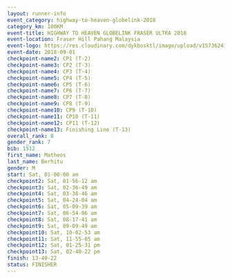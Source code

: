 ```yaml
---
layout: runner-info 
event_category: highway-to-heaven-globelink-2018 
category_km: 100KM 
event-title: HIGHWAY TO HEAVEN GLOBELINK FRASER ULTRA 2018 
event-location: Fraser Hill Pahang Malaysia 
event-logo: https://res.cloudinary.com/dykbosktl/image/upload/v1573624145/Logo/download_nnzjlh.png 
event-date: 2018-09-01 
checkpoint-name2: CP1 (T-2) 
checkpoint-name3: CP2 (T-3) 
checkpoint-name4: CP3 (T-4) 
checkpoint-name5: CP4 (T-5) 
checkpoint-name6: CP5 (T-6) 
checkpoint-name7: CP6 (T-7) 
checkpoint-name8: CP7 (T-8) 
checkpoint-name9: CP8 (T-9) 
checkpoint-name10: CP9 (T-10) 
checkpoint-name11: CP10 (T-11) 
checkpoint-name12: CP11 (T-12) 
checkpoint-name13: Finishing Line (T-13) 
overall_rank: 8
gender_rank: 7
bib: 1512
first_name: Matheos
last_name: Berhitu
gender: M
start: Sat, 01-00-00 am
checkpoint2: Sat, 01-56-12 am
checkpoint3: Sat, 02-36-49 am
checkpoint4: Sat, 03-38-46 am
checkpoint5: Sat, 04-24-04 am
checkpoint6: Sat, 05-09-39 am
checkpoint7: Sat, 06-54-06 am
checkpoint8: Sat, 08-17-41 am
checkpoint9: Sat, 09-09-49 am
checkpoint10: Sat, 10-02-53 am
checkpoint11: Sat, 11-55-05 am
checkpoint12: Sat, 01-25-31 pm
checkpoint13: Sat, 02-40-22 pm
finish: 13-40-22
status: FINISHER
---
```

